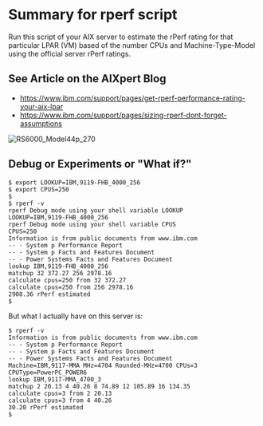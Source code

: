 # Summary for rperf script

Run this script of your AIX server to estimate the rPerf rating for that particular LPAR (VM) based of the number CPUs and Machine-Type-Model using the official server rPerf ratings.

## See Article on the AIXpert Blog
- https://www.ibm.com/support/pages/get-rperf-performance-rating-your-aix-lpar
- https://www.ibm.com/support/pages/sizing-rperf-dont-forget-assumptions

![RS6000_Model44p_270](https://github.com/nigelargriffiths/rperf/assets/48133721/ec882662-71cd-4116-adf3-3eaa841c87c4)


## Debug or Experiments or "What if?"
```
$ export LOOKUP=IBM,9119-FHB_4000_256
$ export CPUS=250
$
$ rperf -v 
rperf Debug mode using your shell variable LOOKUP
LOOKUP=IBM,9119-FHB_4000_256
rperf Debug mode using your shell variable CPUS
CPUS=250
Information is from public documents from www.ibm.com
-- - System p Performance Report
-- - System p Facts and Features Document
-- - Power Systems Facts and Features Document
lookup IBM,9119-FHB_4000_256
matchup 32 372.27 256 2978.16
calculate cpus=250 from 32 372.27
calculate cpus=250 from 256 2978.16
2908.36 rPerf estimated
$
```

But what I actually have on this server is:
```
$ rperf -v
Information is from public documents from www.ibm.com
-- - System p Performance Report
-- - System p Facts and Features Document
-- - Power Systems Facts and Features Document
Machine=IBM,9117-MMA MHz=4704 Rounded-MHz=4700 CPUs=3 CPUType=PowerPC_POWER6
lookup IBM,9117-MMA_4700_3
matchup 2 20.13 4 40.26 8 74.89 12 105.89 16 134.35
calculate cpus=3 from 2 20.13
calculate cpus=3 from 4 40.26
30.20 rPerf estimated
$
```
